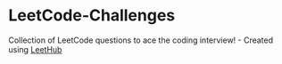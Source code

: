 # LeetCode-Challenges
Collection of LeetCode questions to ace the coding interview! - Created using [LeetHub](https://github.com/QasimWani/LeetHub)
